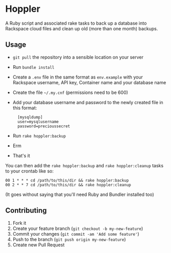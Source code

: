 # Hoppler

A Ruby script and associated rake tasks to back up a database into Rackspace cloud files and clean up old (more than one month) backups.

## Usage

* `git pull` the repository into a sensible location on your server
* Run `bundle install`
* Create a `.env` file in the same format as `env.example` with your Rackspace username, API key, Container name and your database name
* Create the file `~/.my.cnf` (permissions need to be 600)
* Add your database username and password to the newly created file in this format:

		[mysqldump]
		user=mysqlusername
		password=precioussecret

* Run `rake hoppler:backup`
* Erm
* That's it

You can then add the `rake hoppler:backup` and `rake hoppler:cleanup` tasks to your crontab like so:

    00 1 * * * cd /path/to/this/dir && rake hoppler:backup
    00 2 * * 7 cd /path/to/this/dir && rake hoppler:cleanup

(It goes without saying that you'll need Ruby and Bundler installed too)

## Contributing

1. Fork it
2. Create your feature branch (`git checkout -b my-new-feature`)
3. Commit your changes (`git commit -am 'Add some feature'`)
4. Push to the branch (`git push origin my-new-feature`)
5. Create new Pull Request
